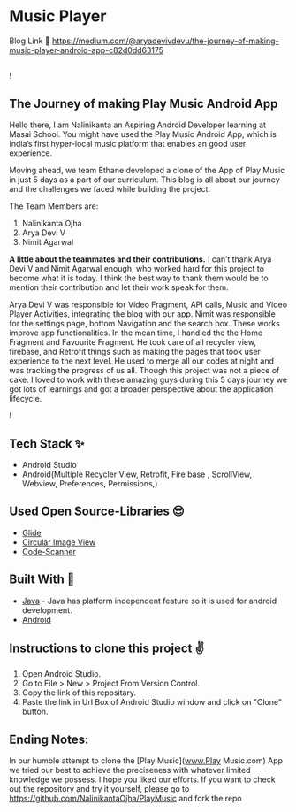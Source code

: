# Music Player

 Blog Link 🔗 https://medium.com/@aryadevivdevu/the-journey-of-making-music-player-android-app-c82d0dd63175
 ##
 ##
 
 !

## The Journey of making Play Music Android App

Hello there, I am Nalinikanta an Aspiring Android Developer learning at Masai School. You might have used the Play Music Android App, which is India’s first hyper-local music platform that enables an good user experience.

Moving ahead, we team Ethane developed a clone of the App of Play Music in just 5 days as a part of our curriculum. This blog is all about our journey and the challenges we faced while building the project.

The Team Members are:
1. Nalinikanta Ojha
2. Arya Devi V
3. Nimit Agarwal


**A little about the teammates and their contributions.**
I can’t thank Arya Devi V and Nimit Agarwal enough, who worked hard for this project to become what it is today. I think the best way to thank them would be to mention their contribution and let their work speak for them.

Arya Devi V was responsible for  Video Fragment, API calls, Music and Video Player Activities, integrating the blog with our app.
Nimit was responsible for the settings page, bottom Navigation and the search box. These works improve app functionalities.
In the mean time, I handled the  the Home Fragment and Favourite Fragment. He took care of all recycler view, firebase, and Retrofit things such as making the pages that took user experience to the next level. He used to merge all our codes at night and was tracking the progress of us all.
Though this project was not a piece of cake. I loved to work with these amazing guys during this 5 days journey we got lots of learnings and got a broader perspective about the application lifecycle.


!

## Tech Stack ✨
- Android Studio
- Android(Multiple Recycler View, Retrofit, Fire base ,  ScrollView, Webview, Preferences, Permissions,)


## Used Open Source-Libraries 😎
- [Glide](https://github.com/bumptech/glide)
- [Circular Image View](https://github.com/hdodenhof/CircleImageView)
- [Code-Scanner](https://github.com/yuriy-budiyev/code-scanner.git)

## Built With 🚀
- [Java](https://www.java.com/en/) - Java has platform independent feature so it is used for android development.
- [Android](https://www.android.com/intl/en_in/)

## Instructions to clone this project ✌
1. Open Android Studio.
2. Go to File > New > Project From Version Control.
3. Copy the link of this repositary.
4. Paste the link in Url Box of Android Studio window and click on "Clone" button.



## Ending Notes:

In our humble attempt to clone the [Play Music](www.Play Music.com) App we tried our best to achieve the preciseness with whatever limited knowledge we possess. I hope you liked our efforts.
If you want to check out the repository and try it yourself, please go to https://github.com/NalinikantaOjha/PlayMusic and fork the repo
